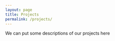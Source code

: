 ```yaml
---
layout: page
title: Projects
permalink: /projects/
---
```


We can put some descriptions of our projects here
